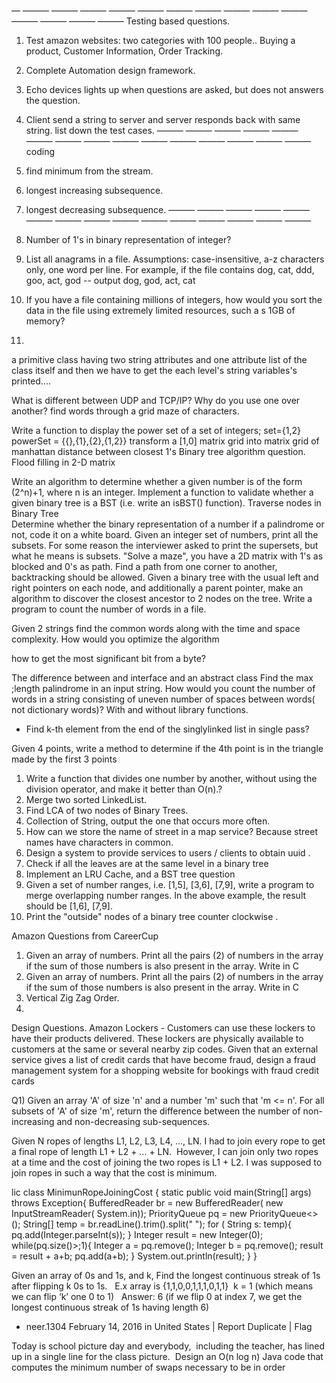 

— ——— ——— ——— ——— ——— ——— ——— ——— ——— ——— ——— ——— ——— ——— 
Testing based questions. 
1. Test amazon websites: two categories with 100 people.. Buying a product, Customer Information, Order Tracking. 
2. Complete Automation design framework.
3. Echo devices lights up when questions are asked, but does not answers the question. 
4. Client send a string to server and server responds back with same string. list down the test cases. 
——— ——— ——— ——— ——— ——— ——— ——— ——— ——— ——— ——— ——— ——— ——— 
coding 
1. find minimum from the stream. 
2. longest increasing subsequence. 
3. longest decreasing subsequence. 
——— ——— ——— ——— ——— ——— ——— ——— ——— ——— ——— ——— ——— ——— ——— 

1. Number of 1's in binary representation of integer?
2. List all anagrams in a file. Assumptions: case-insensitive, a-z characters only, one word per line. For example, if the file contains dog, cat, ddd, goo, act, god -- output dog, god, act, cat
3. If you have a file containing millions of integers, how would you sort the data in the file using extremely limited resources, such a s 1GB of memory?
4. 

a primitive class having two string attributes and one attribute list of the class itself and then we have to get the each level's string variables's printed....




What is different between UDP and TCP/IP? Why do you use one over another?
find words through a grid maze of characters.



Write a function to display the power set of a set of integers; set={1,2} powerSet = {{},{1},{2},{1,2}}
transform a [1,0] matrix grid into matrix grid of manhattan distance between closest 1's
Binary tree algorithm question.
Flood filling in 2-D matrix


Write an algorithm to determine whether a given number is of the form (2^n)+1, where n is an integer.
Implement a function to validate whether a given binary tree is a BST (i.e. write an isBST() function).
Traverse nodes in Binary Tree   
Determine whether the binary representation of a number if a palindrome or not, code it on a white board.
Given an integer set of numbers, print all the subsets. For some reason the interviewer asked to print the supersets, but what he means is subsets.
"Solve a maze", you have a 2D matrix with 1's as blocked and 0's as path. Find a path from one corner to another, backtracking should be allowed.
Given a binary tree with the usual left and right pointers on each node, and additionally a parent pointer, make an algorithm to discover the closest ancestor to 2 nodes on the tree.
Write a program to count the number of words in a file.

Given 2 strings find the common words along with the time and space complexity. How would you optimize the algorithm

how to get the most significant bit from a byte?

The difference between and interface and an abstract class
Find the max ;length palindrome in an input string.
How would you count the number of words in a string consisting of uneven number of spaces between words( not dictionary words)? With and without library functions.

- Find k-th element from the end of the singlylinked list in single pass?

Given 4 points, write a method to determine if the 4th point is in the triangle made by the first 3 points



1. Write a function that divides one number by another, without using the division operator, and make it better than O(n).?
2. Merge two sorted LinkedList.
3. Find LCA of two nodes of Binary Trees. 
4. Collection of String, output the one that occurs more often. 
5. How can we store the name of street in a map service? Because street names have characters in common.
6. Design a system to provide services to users / clients to obtain uuid .
7. Check if all the leaves are at the same level in a binary tree
8. Implement an LRU Cache, and a BST tree question
9. Given a set of number ranges, i.e. [1,5], [3,6], [7,9], write a program to merge overlapping number ranges. In the above example, the result should be [1,6], [7,9].
10. Print the "outside" nodes of a binary tree counter clockwise .

Amazon Questions from CareerCup

1. Given an array of numbers. Print all the pairs (2) of numbers in the array if the sum of those numbers is also present in the array. Write in C
2. Given an array of numbers. Print all the pairs (2) of numbers in the array if the sum of those numbers is also present in the array. Write in C
3. Vertical Zig Zag Order. 
4. 


Design Questions.
Amazon Lockers - Customers can use these lockers to have their products delivered. These lockers are physically available to customers at the same or several nearby zip codes.
Given that an external service gives a list of credit cards that have become fraud, design a fraud management system for a shopping website for bookings with fraud credit cards



Q1) Given an array 'A' of size 'n' and a number 'm' such that 'm <= n'. For all subsets of 'A' of size 'm', return the difference between the number of non-increasing and non-decreasing sub-sequences. 

Given N ropes of lengths L1, L2, L3, L4, …, LN. I had to join every rope to get a final rope of length L1 + L2 + … + LN.  However, I can join only two ropes at a time and the cost of joining the two ropes is L1 + L2. I was supposed to join ropes in such a way that the cost is minimum.

lic class MinimunRopeJoiningCost {
    static public void main(String[] args) throws Exception{
        BufferedReader br = new BufferedReader( new InputStreamReader( System.in));
        PriorityQueue<Integer> pq = new PriorityQueue<>();
        String[] temp = br.readLine().trim().split(" ");
        for ( String s: temp){
            pq.add(Integer.parseInt(s));
        }
        Integer result = new Integer(0);
        while(pq.size()>;1){
            Integer a = pq.remove();
            Integer b = pq.remove();
            result = result + a+b;
            pq.add(a+b);
        }
        System.out.println(result);
    }
}



Given an array of 0s and 1s, and k, Find the longest continuous streak of 1s after flipping k 0s to 1s.   E.x array is {1,1,0,0,1,1,1,0,1,1}  k = 1 (which means we can flip ‘k’ one 0 to 1)   Answer: 6 (if we flip 0 at index 7, we get the longest continuous streak of 1s having length 6)
- neer.1304 February 14, 2016 in United States | Report Duplicate | Flag 



Today is school picture day and everybody,  including the teacher, has lined up in a single line for the class picture.  Design an O(n log n) Java code that computes the minimum number of swaps necessary to be in order















